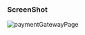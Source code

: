 ### ScreenShot

![paymentGatewayPage](https://github.com/user-attachments/assets/f72bd578-4abf-4333-9889-3d41795730b8)
